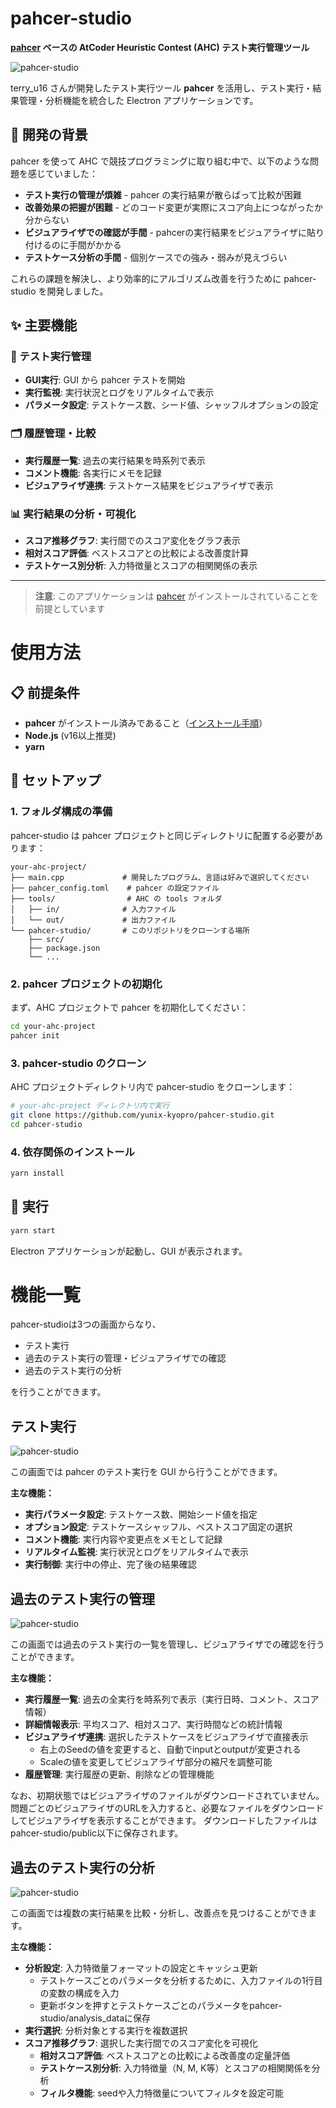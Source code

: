 # pahcer-studio

**[pahcer](https://github.com/terry-u16/pahcer) ベースの AtCoder Heuristic Contest (AHC) テスト実行管理ツール**

![pahcer-studio](img/fig1.png)

terry_u16 さんが開発したテスト実行ツール **pahcer** を活用し、テスト実行・結果管理・分析機能を統合した Electron アプリケーションです。

## 🎯 開発の背景

pahcer を使って AHC で競技プログラミングに取り組む中で、以下のような問題を感じていました：

- **テスト実行の管理が煩雑** - pahcer の実行結果が散らばって比較が困難
- **改善効果の把握が困難** - どのコード変更が実際にスコア向上につながったか分からない
- **ビジュアライザでの確認が手間** - pahcerの実行結果をビジュアライザに貼り付けるのに手間がかかる
- **テストケース分析の手間** - 個別ケースでの強み・弱みが見えづらい

これらの課題を解決し、より効率的にアルゴリズム改善を行うために pahcer-studio を開発しました。

## ✨ 主要機能

### 🚀 テスト実行管理

- **GUI実行**: GUI から pahcer テストを開始
- **実行監視**: 実行状況とログをリアルタイムで表示
- **パラメータ設定**: テストケース数、シード値、シャッフルオプションの設定

### 🗂️ 履歴管理・比較

- **実行履歴一覧**: 過去の実行結果を時系列で表示
- **コメント機能**: 各実行にメモを記録
- **ビジュアライザ連携**: テストケース結果をビジュアライザで表示

### 📊 実行結果の分析・可視化

- **スコア推移グラフ**: 実行間でのスコア変化をグラフ表示
- **相対スコア評価**: ベストスコアとの比較による改善度計算
- **テストケース別分析**: 入力特徴量とスコアの相関関係の表示

---

> **注意**: このアプリケーションは [pahcer](https://github.com/terry-u16/pahcer) がインストールされていることを前提としています

# 使用方法

## 📋 前提条件

- **pahcer** がインストール済みであること（[インストール手順](https://github.com/terry-u16/pahcer)）
- **Node.js** (v16以上推奨)
- **yarn**

## 📁 セットアップ

### 1. フォルダ構成の準備

pahcer-studio は pahcer プロジェクトと同じディレクトリに配置する必要があります：

```
your-ahc-project/
├── main.cpp             # 開発したプログラム、言語は好みで選択してください
├── pahcer_config.toml    # pahcer の設定ファイル
├── tools/                # AHC の tools フォルダ
│   ├── in/              # 入力ファイル
│   └── out/             # 出力ファイル
└── pahcer-studio/       # このリポジトリをクローンする場所
    ├── src/
    ├── package.json
    └── ...
```

### 2. pahcer プロジェクトの初期化

まず、AHC プロジェクトで pahcer を初期化してください：

```bash
cd your-ahc-project
pahcer init
```

### 3. pahcer-studio のクローン

AHC プロジェクトディレクトリ内で pahcer-studio をクローンします：

```bash
# your-ahc-project ディレクトリ内で実行
git clone https://github.com/yunix-kyopro/pahcer-studio.git
cd pahcer-studio
```

### 4. 依存関係のインストール

```bash
yarn install
```

## 🚀 実行

```bash
yarn start
```

Electron アプリケーションが起動し、GUI が表示されます。

# 機能一覧

pahcer-studioは3つの画面からなり、

- テスト実行
- 過去のテスト実行の管理・ビジュアライザでの確認
- 過去のテスト実行の分析

を行うことができます。

## テスト実行

![pahcer-studio](img/fig2.png)

この画面では pahcer のテスト実行を GUI から行うことができます。

**主な機能：**

- **実行パラメータ設定**: テストケース数、開始シード値を指定
- **オプション設定**: テストケースシャッフル、ベストスコア固定の選択
- **コメント機能**: 実行内容や変更点をメモとして記録
- **リアルタイム監視**: 実行状況とログをリアルタイムで表示
- **実行制御**: 実行中の停止、完了後の結果確認

## 過去のテスト実行の管理

![pahcer-studio](img/fig1.png)

この画面では過去のテスト実行の一覧を管理し、ビジュアライザでの確認を行うことができます。

**主な機能：**

- **実行履歴一覧**: 過去の全実行を時系列で表示（実行日時、コメント、スコア情報）
- **詳細情報表示**: 平均スコア、相対スコア、実行時間などの統計情報
- **ビジュアライザ連携**: 選択したテストケースをビジュアライザで直接表示
  - 右上のSeedの値を変更すると、自動でinputとoutputが変更される
  - Scaleの値を変更してビジュアライザ部分の縮尺を調整可能
- **履歴管理**: 実行履歴の更新、削除などの管理機能

なお、初期状態ではビジュアライザのファイルがダウンロードされていません。
問題ごとのビジュアライザのURLを入力すると、必要なファイルをダウンロードしてビジュアライザを表示することができます。
ダウンロードしたファイルはpahcer-studio/public以下に保存されます。

## 過去のテスト実行の分析

![pahcer-studio](img/fig3.png)

この画面では複数の実行結果を比較・分析し、改善点を見つけることができます。

**主な機能：**

- **分析設定**: 入力特徴量フォーマットの設定とキャッシュ更新
  - テストケースごとのパラメータを分析するために、入力ファイルの1行目の変数の構成を入力
  - 更新ボタンを押すとテストケースごとのパラメータをpahcer-studio/analysis_dataに保存
- **実行選択**: 分析対象とする実行を複数選択
- **スコア推移グラフ**: 選択した実行間でのスコア変化を可視化
  - **相対スコア評価**: ベストスコアとの比較による改善度の定量評価
  - **テストケース別分析**: 入力特徴量（N, M, K等）とスコアの相関関係を分析
  - **フィルタ機能**: seedや入力特徴量についてフィルタを設定可能
